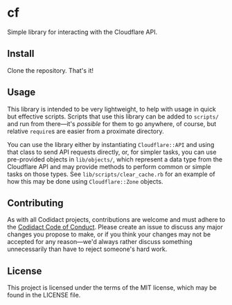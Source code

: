 # cf
Simple library for interacting with the Cloudflare API.

## Install
Clone the repository. That's it!

## Usage
This library is intended to be very lightweight, to help with usage in quick but effective scripts. Scripts that use
this library can be added to `scripts/` and run from there&mdash;it's *possible* for them to go anywhere, of course,
but relative `require`s are easier from a proximate directory.

You can use the library either by instantiating `Cloudflare::API` and using that class to send API requests directly,
or, for simpler tasks, you can use pre-provided objects in `lib/objects/`, which represent a data type from the
Cloudflare API and may provide methods to perform common or simple tasks on those types. See
`lib/scripts/clear_cache.rb` for an example of how this may be done using `Cloudflare::Zone` objects.

## Contributing
As with all Codidact projects, contributions are welcome and must adhere to the
[Codidact Code of Conduct](https://meta.codidact.com/policy/code-of-conduct). Please create an issue to discuss any
major changes you propose to make, or if you think your changes may not be accepted for any reason&mdash;we'd always
rather discuss something unnecessarily than have to reject someone's hard work.

## License
This project is licensed under the terms of the MIT license, which may be found in the LICENSE file.
